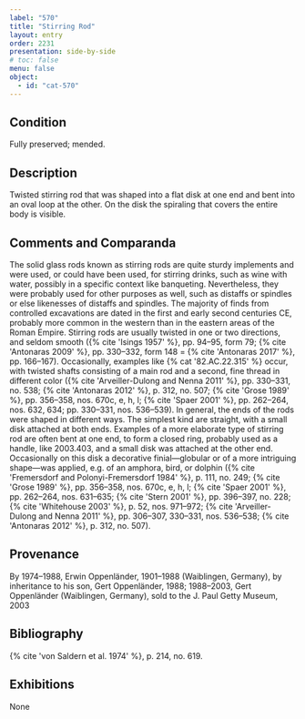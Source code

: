 ```yaml
---
label: "570"
title: "Stirring Rod"
layout: entry
order: 2231
presentation: side-by-side
# toc: false
menu: false
object:
  - id: "cat-570"
---
```


## Condition

Fully preserved; mended.

## Description

Twisted stirring rod that was shaped into a flat disk at one end and bent into an oval loop at the other. On the disk the spiraling that covers the entire body is visible.

## Comments and Comparanda

The solid glass rods known as stirring rods are quite sturdy implements and were used, or could have been used, for stirring drinks, such as wine with water, possibly in a specific context like banqueting. Nevertheless, they were probably used for other purposes as well, such as distaffs or spindles or else likenesses of distaffs and spindles. The majority of finds from controlled excavations are dated in the first and early second centuries CE, probably more common in the western than in the eastern areas of the Roman Empire. Stirring rods are usually twisted in one or two directions, and seldom smooth ({% cite 'Isings 1957' %}, pp. 94–95, form 79; {% cite 'Antonaras 2009' %}, pp. 330–332, form 148 = {% cite 'Antonaras 2017' %}, pp. 166–167). Occasionally, examples like {% cat '82.AC.22.315' %} occur, with twisted shafts consisting of a main rod and a second, fine thread in different color ({% cite 'Arveiller-Dulong and Nenna 2011' %}, pp. 330–331, no. 538; {% cite 'Antonaras 2012' %}, p. 312, no. 507; {% cite 'Grose 1989' %}, pp. 356–358, nos. 670c, e, h, l; {% cite 'Spaer 2001' %}, pp. 262–264, nos. 632, 634; pp. 330–331, nos. 536–539). In general, the ends of the rods were shaped in different ways. The simplest kind are straight, with a small disk attached at both ends. Examples of a more elaborate type of stirring rod are often bent at one end, to form a closed ring, probably used as a handle, like 2003.403, and a small disk was attached at the other end. Occasionally on this disk a decorative finial—globular or of a more intriguing shape—was applied, e.g. of an amphora, bird, or dolphin ({% cite 'Fremersdorf and Polonyi-Fremersdorf 1984' %}, p. 111, no. 249; {% cite 'Grose 1989' %}, pp. 356–358, nos. 670c, e, h, l; {% cite 'Spaer 2001' %}, pp. 262–264, nos. 631–635; {% cite 'Stern 2001' %}, pp. 396–397, no. 228; {% cite 'Whitehouse 2003' %}, p. 52, nos. 971–972; {% cite 'Arveiller-Dulong and Nenna 2011' %}, pp. 306–307, 330–331, nos. 536–538; {% cite 'Antonaras 2012' %}, p. 312, no. 507).

## Provenance

By 1974–1988, Erwin Oppenländer, 1901–1988 (Waiblingen, Germany), by inheritance to his son, Gert Oppenländer, 1988; 1988–2003, Gert Oppenländer (Waiblingen, Germany), sold to the J. Paul Getty Museum, 2003

## Bibliography

{% cite 'von Saldern et al. 1974' %}, p. 214, no. 619.

## Exhibitions

None